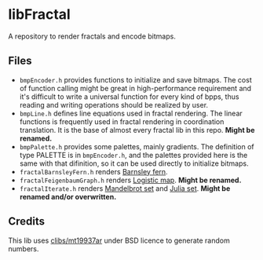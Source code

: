 # libFractal
A repository to render fractals and encode bitmaps.

## Files
- `bmpEncoder.h` provides functions to initialize and save bitmaps. The cost of function calling might be great in high-performance requirement and it's difficult to write a universal function for every kind of bpps, thus reading and writing operations should be realized by user.
- `bmpLine.h` defines line equations used in fractal rendering. The linear functions is frequently used in fractal rendering in coordination translation. It is the base of almost every fractal lib in this repo. **Might be renamed.**
- `bmpPalette.h` provides some palettes, mainly gradients. The definition of type PALETTE is in `bmpEncoder.h`, and the palettes provided here is the same with that difinition, so it can be used directly to initialize bitmaps.
- `fractalBarnsleyFern.h` renders [Barnsley fern](http://en.wikipedia.org/wiki/Barnsley_fern).
- `fractalFeigenbaumGraph.h` renders [Logistic map](http://en.wikipedia.org/wiki/Logistic_map). **Might be renamed.**
- `fractalIterate.h` renders [Mandelbrot set](http://en.wikipedia.org/wiki/Mandelbrot_set) and [Julia set](http://en.wikipedia.org/wiki/Julia_set). **Might be renamed and/or overwritten.**

## Credits
This lib uses [clibs/mt19937ar](https://github.com/clibs/mt19937ar) under BSD licence to generate random numbers.
